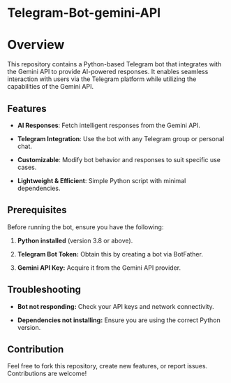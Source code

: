 # Telegram-Bot-gemini-API
# Overview
This repository contains a Python-based Telegram bot that integrates with the Gemini API to provide AI-powered responses. It enables seamless interaction with users via the Telegram platform while utilizing the capabilities of the Gemini API.

## Features
* **AI Responses**: Fetch intelligent responses from the Gemini API.

* **Telegram Integration**: Use the bot with any Telegram group or personal chat.

* **Customizable**: Modify bot behavior and responses to suit specific use cases.

* **Lightweight & Efficient**: Simple Python script with minimal dependencies.

## Prerequisites
Before running the bot, ensure you have the following:

1. **Python installed** (version 3.8 or above).

2. **Telegram Bot Token:** Obtain this by creating a bot via BotFather.

3. **Gemini API Key:** Acquire it from the Gemini API provider.

## Troubleshooting
* **Bot not responding:** Check your API keys and network connectivity.

* **Dependencies not installing:** Ensure you are using the correct Python version.

## Contribution

Feel free to fork this repository, create new features, or report issues. Contributions are welcome!